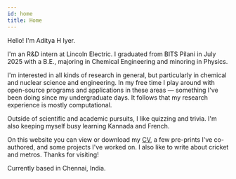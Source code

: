 ```yaml
---
id: home
title: Home
---
```


Hello! I'm Aditya H Iyer.

I'm an R&D intern at Lincoln Electric. I graduated from BITS Pilani in July 2025 with a B.E., majoring in Chemical Engineering and minoring in Physics.  

I'm interested in all kinds of research in general, but particularly in chemical and nuclear science and engineering. In my free time I play around with open-source programs and applications in these areas — something I've been doing since my undergraduate days. It follows that my research experience is mostly computational.

Outside of scientific and academic pursuits, I like quizzing and trivia. I'm also keeping myself busy learning Kannada and French.

On this website you can view or download my [CV](https://adityahiyer.github.io/Resume_1.pdf), a few pre-prints I've co-authored, and some projects I've worked on. I also like to write about cricket and metros. Thanks for visiting!

Currently based in Chennai, India.
